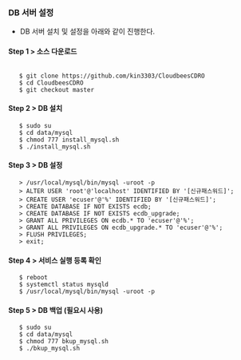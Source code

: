 
### DB 서버 설정

- DB 서버 설치 및 설정을 아래와 같이 진행한다.

#### Step 1 > 소스 다운로드

```console

   $ git clone https://github.com/kin3303/CloudbeesCDRO
   $ cd CloudbeesCDRO
   $ git checkout master
```


#### Step 2 > DB 설치

```console
   $ sudo su
   $ cd data/mysql
   $ chmod 777 install_mysql.sh
   $ ./install_mysql.sh
```

#### Step 3 > DB 설정

```console
   > /usr/local/mysql/bin/mysql -uroot -p 
   > ALTER USER 'root'@'localhost' IDENTIFIED BY '[신규패스워드]';
   > CREATE USER 'ecuser'@'%' IDENTIFIED BY '[신규패스워드]';
   > CREATE DATABASE IF NOT EXISTS ecdb;
   > CREATE DATABASE IF NOT EXISTS ecdb_upgrade;
   > GRANT ALL PRIVILEGES ON ecdb.* TO 'ecuser'@'%';
   > GRANT ALL PRIVILEGES ON ecdb_upgrade.* TO 'ecuser'@'%';
   > FLUSH PRIVILEGES;
   > exit;
```

#### Step 4 > 서비스 실행 등록 확인

```console
   $ reboot
   $ systemctl status mysqld
   $ /usr/local/mysql/bin/mysql -uroot -p
```

#### Step 5 > DB 백업 (필요시 사용)

```console
   $ sudo su
   $ cd data/mysql
   $ chmod 777 bkup_mysql.sh
   $ ./bkup_mysql.sh
```

